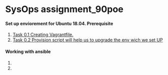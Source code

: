 # SysOps assignment_90poe
#### Set up enviorement for Ubuntu 18.04. Prerequisite
1. [Task 0.1 Creating Vagrantfile.](https://github.com/vostapch/test_90poe/blob/main/Vagrantfile)
2. [Task 0.2 Provision script will help us to upgrade the env wich we set UP](https://github.com/vostapch/test_90poe/blob/main/provision/provision.sh)
#### Working with ansible
1.
2.

